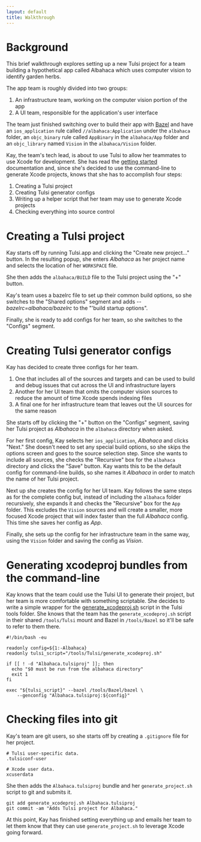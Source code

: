 ```yaml
---
layout: default
title: Walkthrough
---
```


# Background

This brief walkthrough explores setting up a new Tulsi project for a
team building a hypothetical app called Albahaca which uses computer vision to
identify garden herbs.

The app team is roughly divided into two groups:

1. An infrastructure team, working on the computer vision portion of the app
1. A UI team, responsible for the application's user interface

The team just finished switching over to build their app with
[Bazel](https://bazel.io) and have an `ios_application` rule called
`//albahaca:Application` under the `albahaca` folder, an `objc_binary` rule
called `AppBinary` in the `albahaca/App` folder and an `objc_library` named
`Vision` in the `albahaca/Vision` folder.

Kay, the team's tech lead, is about to use Tulsi to allow her teammates to use
Xcode for development. She has read the
[getting started](/docs/gettingstarted.html) documentation and, since she's
decided to use the command-line to generate Xcode projects, knows that she
has to accomplish four steps:

1. Creating a Tulsi project
1. Creating Tulsi generator configs
1. Writing up a helper script that her team may use to generate Xcode projects
1. Checking everything into source control

# Creating a Tulsi project

Kay starts off by running Tulsi.app and clicking the "Create new project..."
button. In the resulting popup, she enters _Albahaca_ as her project name and
selects the location of her `WORKSPACE` file.

She then adds the `albahaca/BUILD` file to the Tulsi project using the "+"
button.

Kay's team uses a bazelrc file to set up their common build options, so she
switches to the "Shared options" segment and adds _--bazelrc=albahaca/bazelrc_
to the "'build startup options".

Finally, she is ready to add configs for her team, so she switches to the
"Configs" segment.

# Creating Tulsi generator configs

Kay has decided to create three configs for her team.

1. One that includes all of the sources and targets and can be used to build and
   debug issues that cut across the UI and infrastructure layers
1. Another for her UI team that omits the computer vision sources to reduce the
   amount of time Xcode spends indexing files
1. A final one for her infrastructure team that leaves out the UI sources for
   the same reason

She starts off by clicking the "+" button on the "Configs" segment, saving her
Tulsi project as _Albahaca_ in the `albahaca` directory when asked.

For her first config, Kay selects her `ios_application`, _Albahaca_ and clicks
"Next." She doesn't need to set any special build options, so she skips the
options screen and goes to the source selection step. Since she wants to include
all sources, she checks the "Recursive" box for the `albahaca` directory and
clicks the "Save" button. Kay wants this to be the default config for
command-line builds, so she names it _Albahaca_ in order to match the name of
her Tulsi project.

Next up she creates the config for her UI team. Kay follows the same steps as
for the complete config but, instead of including the `albahaca` folder
recursively, she expands it and checks the "Recursive" box for the `App` folder.
This excludes the `Vision` sources and will create a smaller, more focused Xcode
project that will index faster than the full _Albahaca_ config. This time she
saves her config as _App_.

Finally, she sets up the config for her infrastructure team in the same way,
using the `Vision` folder and saving the config as _Vision_.

# Generating xcodeproj bundles from the command-line

Kay knows that the team could use the Tulsi UI to generate their project, but
her team is more comfortable with something scriptable. She decides to write a
simple wrapper for the
[generate_xcodeproj.sh](https://github.com/bazelbuild/tulsi/blob/master/src/tools/generate_xcodeproj.sh)
script in the Tulsi tools folder. She knows that the team has the
`generate_xcodeproj.sh` script in their shared `/tools/Tulsi` mount and Bazel
in `/tools/Bazel` so it'll be safe to refer to them there.

```
#!/bin/bash -eu

readonly config=${1:-Albahaca}
readonly tulsi_script="/tools/Tulsi/generate_xcodeproj.sh"

if [[ ! -d "Albahaca.tulsiproj" ]]; then
  echo "$0 must be run from the albahaca directory"
  exit 1
fi

exec "${tulsi_script}" --bazel /tools/Bazel/bazel \
    --genconfig "Albahaca.tulsiproj:${config}"
```

# Checking files into git

Kay's team are git users, so she starts off by creating a `.gitignore` file for
her project.

```
# Tulsi user-specific data.
.tulsiconf-user

# Xcode user data.
xcuserdata
```

She then adds the `Albahaca.tulsiproj` bundle and her `generate_project.sh`
script to git and submits it.

```
git add generate_xcodeproj.sh Albahaca.tulsiproj
git commit -am "Adds Tulsi project for Albahaca."
```

At this point, Kay has finished setting everything up and emails her team to let
them know that they can use `generate_project.sh` to leverage Xcode going
forward.
